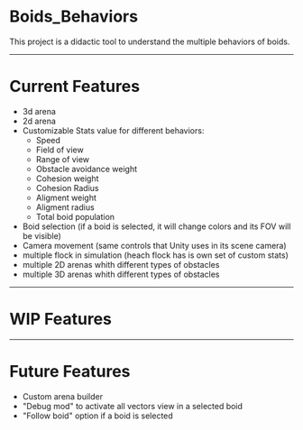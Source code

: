 # Boids_Behaviors

This project is a didactic tool to understand the multiple behaviors of boids.

---
# Current Features
- 3d arena 
- 2d arena
- Customizable Stats value for different behaviors:
  - Speed
  - Field of view
  - Range of view
  - Obstacle avoidance weight
  - Cohesion weight
  - Cohesion Radius
  - Aligment weight
  - Aligment radius
  - Total boid population
- Boid selection (if a boid is selected, it will change colors and its FOV will be visible)
- Camera movement (same controls that Unity uses in its scene camera)
- multiple flock in simulation (heach flock has is own set of custom stats)
- multiple 2D arenas whith different types of obstacles
- multiple 3D arenas whith different types of obstacles
---
# WIP Features
---
# Future Features
- Custom arena builder
- "Debug mod" to activate all vectors view in a selected boid
- "Follow boid" option if a boid is selected
